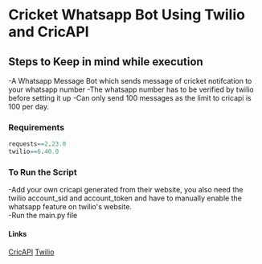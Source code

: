 # Cricket Whatsapp Bot Using Twilio and CricAPI

## Steps to Keep in mind while execution

-A Whatsapp Message Bot which sends message of cricket notifcation to your whatsapp number
-The whatsapp number has to be verified by twilio before setting it up
-Can only send 100 messages as the limit to cricapi is 100 per day.

### Requirements

```r
requests==2.23.0
twilio==6.40.0
```

### To Run the Script

-Add your own cricapi generated from their website, you also need the twilio account_sid and account_token and have to manually enable the whatsapp feature on twilio's website.  
-Run the main.py file

#### Links

[CricAPI](http://cricapi.com "CricAPI")
[Twilio](http://twilio.com "Twilio")
